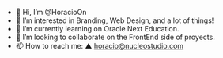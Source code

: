 - 👋 Hi, I’m @HoracioOn
- 👀 I’m interested in Branding, Web Design, and a lot of things!
- 🌱 I’m currently learning on Oracle Next Education.
- 💞️ I’m looking to collaborate on the FrontEnd side of proyects.
- 📫 How to reach me:
▲ horacio@nucleostudio.com
<!---
HoracioOn/HoracioOn is a ✨ special ✨ repository because its `README.md` (this file) appears on your GitHub profile.
You can click the Preview link to take a look at your changes.
--->
